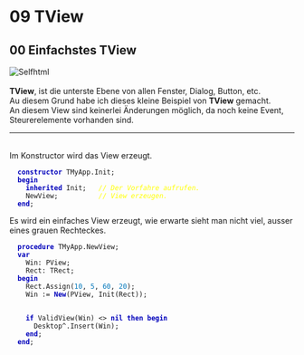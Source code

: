 <html>
    <b><h1>09 TView</h1></b>
    <b><h2>00 Einfachstes TView</h2></b>
<img src="image.png" alt="Selfhtml"><br><br>
<b>TView</b>, ist die unterste Ebene von allen Fenster, Dialog, Button, etc.<br>
Au diesem Grund habe ich dieses kleine Beispiel von <b>TView</b> gemacht.<br>
An diesem View sind keinerlei Änderungen möglich, da noch keine Event, Steurerelemente vorhanden sind.<br>
<hr><br>
Im Konstructor wird das View erzeugt.<br>
<pre><code>  <b><font color="0000BB">constructor</font></b> TMyApp.Init;
  <b><font color="0000BB">begin</font></b>
    <b><font color="0000BB">inherited</font></b> Init;   <i><font color="#FFFF00">// Der Vorfahre aufrufen.</font></i>
    NewView;          <i><font color="#FFFF00">// View erzeugen.</font></i>
  <b><font color="0000BB">end</font></b>;</code></pre>
Es wird ein einfaches View erzeugt, wie erwarte sieht man nicht viel, ausser eines grauen Rechteckes.<br>
<pre><code>  <b><font color="0000BB">procedure</font></b> TMyApp.NewView;
  <b><font color="0000BB">var</font></b>
    Win: PView;
    Rect: TRect;
  <b><font color="0000BB">begin</font></b>
    Rect.Assign(<font color="#0077BB">10</font>, <font color="#0077BB">5</font>, <font color="#0077BB">60</font>, <font color="#0077BB">20</font>);
    Win := <b><font color="0000BB">New</font></b>(PView, Init(Rect));
<br>
    <b><font color="0000BB">if</font></b> ValidView(Win) <> <b><font color="0000BB">nil</font></b> <b><font color="0000BB">then</font></b> <b><font color="0000BB">begin</font></b>
      Desktop^.Insert(Win);
    <b><font color="0000BB">end</font></b>;
  <b><font color="0000BB">end</font></b>;</code></pre>
<br>
</html>
